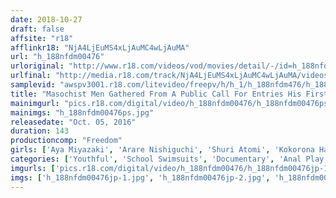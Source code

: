 ```yaml
---
date: 2018-10-27
draft: false
affsite: "r18"
afflinkr18: "NjA4LjEuMS4xLjAuMC4wLjAuMA"
url: "h_188nfdm00476"
urloriginal: "http://www.r18.com/videos/vod/movies/detail/-/id=h_188nfdm00476"
urlfinal: "http://media.r18.com/track/NjA4LjEuMS4xLjAuMC4wLjAuMA/videos/vod/movies/detail/-/id=h_188nfdm00476"
samplevid: "awspv3001.r18.com/litevideo/freepv/h/h_1/h_188nfdm476/h_188nfdm476_dmb_w.mp4"
title: "Masochist Men Gathered From A Public Call For Entries His First Anal Rape"
mainimgurl: "pics.r18.com/digital/video/h_188nfdm00476/h_188nfdm00476ps.jpg"
mainimgs: "h_188nfdm00476ps.jpg"
releasedate: "Oct. 05, 2016"
duration: 143
productioncomp: "Freedom"
girls: ['Aya Miyazaki', 'Arare Nishiguchi', 'Shuri Atomi', 'Kokorona Hakuto', 'Miyu Kanade', 'Yuri Serina']
categories: ['Youthful', 'School Swimsuits', 'Documentary', 'Anal Play', 'Masochist Man', 'Hi-Def']
imgurls: ['pics.r18.com/digital/video/h_188nfdm00476/h_188nfdm00476jp-1.jpg', 'pics.r18.com/digital/video/h_188nfdm00476/h_188nfdm00476jp-2.jpg', 'pics.r18.com/digital/video/h_188nfdm00476/h_188nfdm00476jp-3.jpg', 'pics.r18.com/digital/video/h_188nfdm00476/h_188nfdm00476jp-4.jpg', 'pics.r18.com/digital/video/h_188nfdm00476/h_188nfdm00476jp-5.jpg', 'pics.r18.com/digital/video/h_188nfdm00476/h_188nfdm00476jp-6.jpg', 'pics.r18.com/digital/video/h_188nfdm00476/h_188nfdm00476jp-7.jpg', 'pics.r18.com/digital/video/h_188nfdm00476/h_188nfdm00476jp-8.jpg', 'pics.r18.com/digital/video/h_188nfdm00476/h_188nfdm00476jp-9.jpg', 'pics.r18.com/digital/video/h_188nfdm00476/h_188nfdm00476jp-10.jpg', 'pics.r18.com/digital/video/h_188nfdm00476/h_188nfdm00476jp-11.jpg', 'pics.r18.com/digital/video/h_188nfdm00476/h_188nfdm00476jp-12.jpg', 'pics.r18.com/digital/video/h_188nfdm00476/h_188nfdm00476jp-13.jpg', 'pics.r18.com/digital/video/h_188nfdm00476/h_188nfdm00476jp-14.jpg', 'pics.r18.com/digital/video/h_188nfdm00476/h_188nfdm00476jp-15.jpg', 'pics.r18.com/digital/video/h_188nfdm00476/h_188nfdm00476jp-16.jpg', 'pics.r18.com/digital/video/h_188nfdm00476/h_188nfdm00476jp-17.jpg', 'pics.r18.com/digital/video/h_188nfdm00476/h_188nfdm00476jp-18.jpg', 'pics.r18.com/digital/video/h_188nfdm00476/h_188nfdm00476jp-19.jpg', 'pics.r18.com/digital/video/h_188nfdm00476/h_188nfdm00476jp-20.jpg']
imgs: ['h_188nfdm00476jp-1.jpg', 'h_188nfdm00476jp-2.jpg', 'h_188nfdm00476jp-3.jpg', 'h_188nfdm00476jp-4.jpg', 'h_188nfdm00476jp-5.jpg', 'h_188nfdm00476jp-6.jpg', 'h_188nfdm00476jp-7.jpg', 'h_188nfdm00476jp-8.jpg', 'h_188nfdm00476jp-9.jpg', 'h_188nfdm00476jp-10.jpg', 'h_188nfdm00476jp-11.jpg', 'h_188nfdm00476jp-12.jpg', 'h_188nfdm00476jp-13.jpg', 'h_188nfdm00476jp-14.jpg', 'h_188nfdm00476jp-15.jpg', 'h_188nfdm00476jp-16.jpg', 'h_188nfdm00476jp-17.jpg', 'h_188nfdm00476jp-18.jpg', 'h_188nfdm00476jp-19.jpg', 'h_188nfdm00476jp-20.jpg']
---
```

